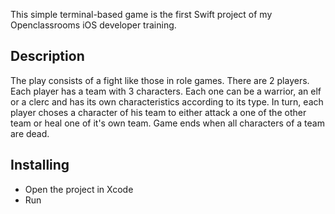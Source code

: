 This simple terminal-based game is the first Swift project of my Openclassrooms iOS developer training.

## Description
The play consists of a fight like those in role games.
There are 2 players. Each player has a team with 3 characters. Each one can be a warrior, an elf or a clerc and has its own characteristics according to its type.
In turn, each player choses a character of his team to either attack a one of the other team or heal one of it's own team.
Game ends when all characters of a team are dead.

## Installing
- Open the project in Xcode
- Run
